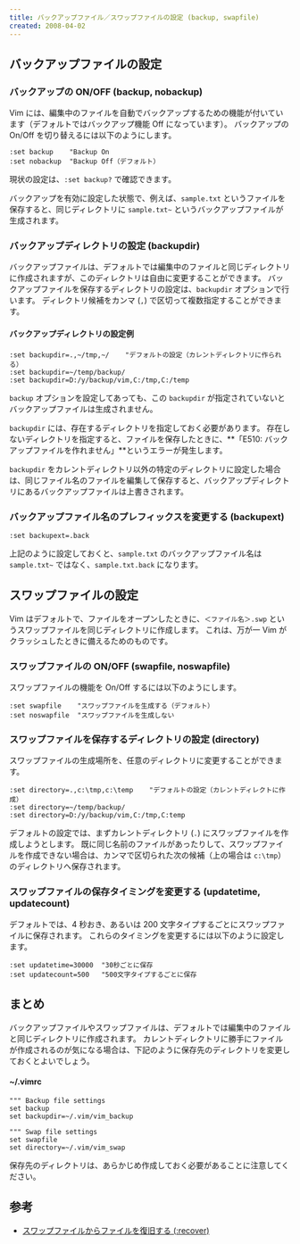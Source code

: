 ```yaml
---
title: バックアップファイル／スワップファイルの設定 (backup, swapfile)
created: 2008-04-02
---
```


バックアップファイルの設定
----

### バックアップの ON/OFF (backup, nobackup)

Vim には、編集中のファイルを自動でバックアップするための機能が付いています（デフォルトではバックアップ機能 Off になっています）。
バックアップの On/Off を切り替えるには以下のようにします。

~~~
:set backup    "Backup On
:set nobackup  "Backup Off（デフォルト）
~~~

現状の設定は、`:set backup?` で確認できます。

バックアップを有効に設定した状態で、例えば、`sample.txt` というファイルを保存すると、同じディレクトリに `sample.txt~` というバックアップファイルが生成されます。


### バックアップディレクトリの設定 (backupdir)

バックアップファイルは、デフォルトでは編集中のファイルと同じディレクトリに作成されますが、このディレクトリは自由に変更することができます。
バックアップファイルを保存するディレクトリの設定は、`backupdir` オプションで行います。
ディレクトリ候補をカンマ (`,`) で区切って複数指定することができます。

#### バックアップディレクトリの設定例

~~~
:set backupdir=.,~/tmp,~/    "デフォルトの設定（カレントディレクトリに作られる）
:set backupdir=~/temp/backup/
:set backupdir=D:/y/backup/vim,C:/tmp,C:/temp
~~~

`backup` オプションを設定してあっても、この `backupdir` が指定されていないとバックアップファイルは生成されません。

`backupdir` には、存在するディレクトリを指定しておく必要があります。
存在しないディレクトリを指定すると、ファイルを保存したときに、**「E510: バックアップファイルを作れません」**というエラーが発生します。

`backupdir` をカレントディレクトリ以外の特定のディレクトリに設定した場合は、同じファイル名のファイルを編集して保存すると、バックアップディレクトリにあるバックアップファイルは上書きされます。


### バックアップファイル名のプレフィックスを変更する (backupext)

~~~
:set backupext=.back
~~~

上記のように設定しておくと、`sample.txt` のバックアップファイル名は `sample.txt~` ではなく、`sample.txt.back` になります。


スワップファイルの設定
----

Vim はデフォルトで、ファイルをオープンしたときに、`＜ファイル名＞.swp` というスワップファイルを同じディレクトリに作成します。
これは、万が一 Vim がクラッシュしたときに備えるためのものです。

### スワップファイルの ON/OFF (swapfile, noswapfile)

スワップファイルの機能を On/Off するには以下のようにします。

~~~
:set swapfile    "スワップファイルを生成する（デフォルト）
:set noswapfile  "スワップファイルを生成しない
~~~


### スワップファイルを保存するディレクトリの設定 (directory)

スワップファイルの生成場所を、任意のディレクトリに変更することができます。

~~~
:set directory=.,c:\tmp,c:\temp    "デフォルトの設定（カレントディレクトに作成）
:set directory=~/temp/backup/
:set directory=D:/y/backup/vim,C:/tmp,C:temp
~~~

デフォルトの設定では、まずカレントディレクトリ (`.`) にスワップファイルを作成しようとします。
既に同じ名前のファイルがあったりして、スワップファイルを作成できない場合は、カンマで区切られた次の候補（上の場合は `c:\tmp`）のディレクトリへ保存されます。


### スワップファイルの保存タイミングを変更する (updatetime, updatecount)

デフォルトでは、4 秒おき、あるいは 200 文字タイプするごとにスワップファイルに保存されます。
これらのタイミングを変更するには以下のように設定します。

~~~
:set updatetime=30000  "30秒ごとに保存
:set updatecount=500   "500文字タイプするごとに保存
~~~



まとめ
----

バックアップファイルやスワップファイルは、デフォルトでは編集中のファイルと同じディレクトリに作成されます。
カレントディレクトリに勝手にファイルが作成されるのが気になる場合は、下記のように保存先のディレクトリを変更しておくとよいでしょう。

#### ~/.vimrc

~~~ vim
""" Backup file settings
set backup
set backupdir=~/.vim/vim_backup

""" Swap file settings
set swapfile
set directory=~/.vim/vim_swap
~~~

保存先のディレクトリは、あらかじめ作成しておく必要があることに注意してください。


参考
----

* [スワップファイルからファイルを復旧する (:recover)](../file/recover.html)

